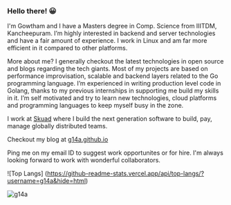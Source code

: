 ### Hello there! :grinning:

I'm Gowtham and I have a Masters degree in Comp. Science from IIITDM, Kancheepuram. I’m highly interested in backend and server technologies and have a fair amount of experience. I work in Linux and am far more efficient in it compared to other platforms.

More about me? I generally checkout the latest technologies in open source and blogs regarding the tech giants. Most of my projects are based on performance improvisation, scalable and backend layers related to the Go programming language. I’m experienced in writing production level code in Golang, thanks to my previous internships in supporting me build my skills in it. I’m self motivated and try to learn new technologies, cloud platforms and programming languages to keep myself busy in the zone.

I work at [Skuad](https://www.skuad.io/) where I build the next generation software to build, pay, manage globally distributed teams.

Checkout my blog at [g14a.github.io](https://g14a.github.io/)

Ping me on my email ID to suggest work opportunites or for hire. I'm always looking forward to work with wonderful collaborators.

![Top Langs] (https://github-readme-stats.vercel.app/api/top-langs/?username=g14a&hide=html)

<p align="left">
  <img src="https://github-readme-stats.vercel.app/api?username=g14a&show_icons=true" alt="g14a" /> 
</p>
